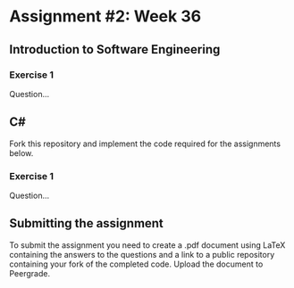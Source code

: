 # Assignment #2: Week 36

## Introduction to Software Engineering

### Exercise 1

Question...

## C&#35;

Fork this repository and implement the code required for the assignments below.

### Exercise 1

Question...

## Submitting the assignment

To submit the assignment you need to create a .pdf document using LaTeX containing the answers to the questions and a link to a public repository containing your fork of the completed code.
Upload the document to Peergrade.
